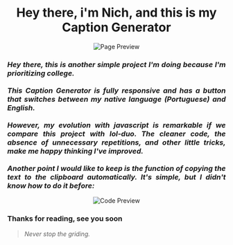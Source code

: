 <h1 align="center"> Hey there, i'm Nich, and this is my Caption Generator</h1>
 
<p align="center">
  <img src="https://github.com/italicnich/CaptionGenerator/blob/main/readmeimg/img-gif .gif" alt="Page Preview">
</p>

<h3 align="justify"> <i>Hey there, this is another simple project I'm doing because I'm prioritizing college. <br><br> This Caption Generator is fully responsive and has a button that switches between my native language (Portuguese) and English. <br><br> However, my evolution with javascript is remarkable if we compare this project with <a src="">lol-duo</a>. The cleaner code, the absence of unnecessary repetitions, and other little tricks, make me happy thinking I've improved. <br><br> Another point I would like to keep is the function of copying the text to the clipboard automatically. It's simple, but I didn't know how to do it before: </i> </h3>
 
 
<p align="center">
  <img src="https://github.com/italicnich/CaptionGenerator/blob/main/readmeimg/code.png" alt="Code Preview">
</p>

<h3 align="justify">
Thanks for reading, see you soon
</h3>

> *Never stop the griding.*
 

 
